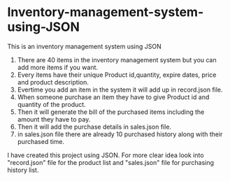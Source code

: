 # Inventory-management-system-using-JSON
This is an inventory management system using JSON 

1. There are 40 items in the inventory management system but you can add more items if you want.
2. Every items have their unique Product id,quantity, expire dates, price and product description.
3. Evertime you add an item in the system it will add up in record.json file.
4. When someone purchase an item they have to give Product id and quantity of the product.
5. Then it will generate the bill of the purchased items including the amount they have to pay.
6. Then it will add the purchase details in sales.json file. 
7.  in sales.json file there are already 10 purchased history along with their purchased time.


I have created this project using JSON.
For more clear idea look into "record.json" file for the product list and "sales.json" file for purchasing history list.
